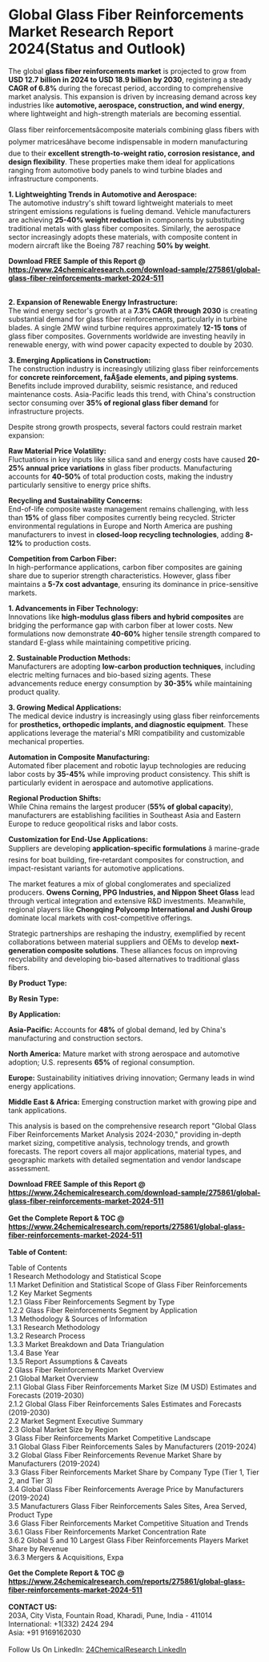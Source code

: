 <h1>Global Glass Fiber Reinforcements Market Research Report 2024(Status and Outlook)</h1><p>The global <strong>glass fiber reinforcements market</strong> is projected to grow from <strong>USD 12.7 billion in 2024 to USD 18.9 billion by 2030</strong>, registering a steady <strong>CAGR of 6.8%</strong> during the forecast period, according to comprehensive market analysis. This expansion is driven by increasing demand across key industries like <strong>automotive, aerospace, construction, and wind energy</strong>, where lightweight and high-strength materials are becoming essential.</p><p>Glass fiber reinforcementsâcomposite materials combining glass fibers with polymer matricesâhave become indispensable in modern manufacturing due to their <strong>excellent strength-to-weight ratio, corrosion resistance, and design flexibility</strong>. These properties make them ideal for applications ranging from automotive body panels to wind turbine blades and infrastructure components.</p><p><strong>1. Lightweighting Trends in Automotive and Aerospace:</strong><br>
The automotive industry's shift toward lightweight materials to meet stringent emissions regulations is fueling demand. Vehicle manufacturers are achieving <strong>25-40% weight reduction</strong> in components by substituting traditional metals with glass fiber composites. Similarly, the aerospace sector increasingly adopts these materials, with composite content in modern aircraft like the Boeing 787 reaching <strong>50% by weight</strong>.</p><div><b>Download FREE Sample of this Report @ 
            <a href="https://www.24chemicalresearch.com/download-sample/275861/global-glass-fiber-reinforcements-market-2024-511">
            https://www.24chemicalresearch.com/download-sample/275861/global-glass-fiber-reinforcements-market-2024-511</a></b></div><br><p><strong>2. Expansion of Renewable Energy Infrastructure:</strong><br>
The wind energy sector's growth at a <strong>7.3% CAGR through 2030</strong> is creating substantial demand for glass fiber reinforcements, particularly in turbine blades. A single 2MW wind turbine requires approximately <strong>12-15 tons</strong> of glass fiber composites. Governments worldwide are investing heavily in renewable energy, with wind power capacity expected to double by 2030.</p><p><strong>3. Emerging Applications in Construction:</strong><br>
The construction industry is increasingly utilizing glass fiber reinforcements for <strong>concrete reinforcement, faÃ§ade elements, and piping systems</strong>. Benefits include improved durability, seismic resistance, and reduced maintenance costs. Asia-Pacific leads this trend, with China's construction sector consuming over <strong>35% of regional glass fiber demand</strong> for infrastructure projects.</p><p>Despite strong growth prospects, several factors could restrain market expansion:</p><p><strong>Raw Material Price Volatility:</strong><br>
Fluctuations in key inputs like silica sand and energy costs have caused <strong>20-25% annual price variations</strong> in glass fiber products. Manufacturing accounts for <strong>40-50%</strong> of total production costs, making the industry particularly sensitive to energy price shifts.</p><p><strong>Recycling and Sustainability Concerns:</strong><br>
End-of-life composite waste management remains challenging, with less than <strong>15%</strong> of glass fiber composites currently being recycled. Stricter environmental regulations in Europe and North America are pushing manufacturers to invest in <strong>closed-loop recycling technologies</strong>, adding <strong>8-12%</strong> to production costs.</p><p><strong>Competition from Carbon Fiber:</strong><br>
In high-performance applications, carbon fiber composites are gaining share due to superior strength characteristics. However, glass fiber maintains a <strong>5-7x cost advantage</strong>, ensuring its dominance in price-sensitive markets.</p><p><strong>1. Advancements in Fiber Technology:</strong><br>
Innovations like <strong>high-modulus glass fibers and hybrid composites</strong> are bridging the performance gap with carbon fiber at lower costs. New formulations now demonstrate <strong>40-60%</strong> higher tensile strength compared to standard E-glass while maintaining competitive pricing.</p><p><strong>2. Sustainable Production Methods:</strong><br>
Manufacturers are adopting <strong>low-carbon production techniques</strong>, including electric melting furnaces and bio-based sizing agents. These advancements reduce energy consumption by <strong>30-35%</strong> while maintaining product quality.</p><p><strong>3. Growing Medical Applications:</strong><br>
The medical device industry is increasingly using glass fiber reinforcements for <strong>prosthetics, orthopedic implants, and diagnostic equipment</strong>. These applications leverage the material's MRI compatibility and customizable mechanical properties.</p><p><strong>Automation in Composite Manufacturing:</strong><br>
Automated fiber placement and robotic layup technologies are reducing labor costs by <strong>35-45%</strong> while improving product consistency. This shift is particularly evident in aerospace and automotive applications.</p><p><strong>Regional Production Shifts:</strong><br>
While China remains the largest producer (<strong>55% of global capacity</strong>), manufacturers are establishing facilities in Southeast Asia and Eastern Europe to reduce geopolitical risks and labor costs.</p><p><strong>Customization for End-Use Applications:</strong><br>
Suppliers are developing <strong>application-specific formulations</strong> â marine-grade resins for boat building, fire-retardant composites for construction, and impact-resistant variants for automotive applications.</p><p>The market features a mix of global conglomerates and specialized producers. <strong>Owens Corning, PPG Industries, and Nippon Sheet Glass</strong> lead through vertical integration and extensive R&amp;D investments. Meanwhile, regional players like <strong>Chongqing Polycomp International and Jushi Group</strong> dominate local markets with cost-competitive offerings.</p><p>Strategic partnerships are reshaping the industry, exemplified by recent collaborations between material suppliers and OEMs to develop <strong>next-generation composite solutions</strong>. These alliances focus on improving recyclability and developing bio-based alternatives to traditional glass fibers.</p><p><strong>By Product Type:</strong></p><p><strong>By Resin Type:</strong></p><p><strong>By Application:</strong></p><p><strong>Asia-Pacific:</strong> Accounts for <strong>48%</strong> of global demand, led by China's manufacturing and construction sectors.</p><p><strong>North America:</strong> Mature market with strong aerospace and automotive adoption; U.S. represents <strong>65%</strong> of regional consumption.</p><p><strong>Europe:</strong> Sustainability initiatives driving innovation; Germany leads in wind energy applications.</p><p><strong>Middle East &amp; Africa:</strong> Emerging construction market with growing pipe and tank applications.</p><p>This analysis is based on the comprehensive research report "Global Glass Fiber Reinforcements Market Analysis 2024-2030," providing in-depth market sizing, competitive analysis, technology trends, and growth forecasts. The report covers all major applications, material types, and geographic markets with detailed segmentation and vendor landscape assessment.</p><div><b>Download FREE Sample of this Report @ 
            <a href="https://www.24chemicalresearch.com/download-sample/275861/global-glass-fiber-reinforcements-market-2024-511">
            https://www.24chemicalresearch.com/download-sample/275861/global-glass-fiber-reinforcements-market-2024-511</a></b></div><br><div><b>Get the Complete Report & TOC @ 
            <a href="https://www.24chemicalresearch.com/reports/275861/global-glass-fiber-reinforcements-market-2024-511">
            https://www.24chemicalresearch.com/reports/275861/global-glass-fiber-reinforcements-market-2024-511</a></b></div><br>
            <b>Table of Content:</b><p>Table of Contents<br />
1 Research Methodology and Statistical Scope<br />
1.1 Market Definition and Statistical Scope of Glass Fiber Reinforcements<br />
1.2 Key Market Segments<br />
1.2.1 Glass Fiber Reinforcements Segment by Type<br />
1.2.2 Glass Fiber Reinforcements Segment by Application<br />
1.3 Methodology & Sources of Information<br />
1.3.1 Research Methodology<br />
1.3.2 Research Process<br />
1.3.3 Market Breakdown and Data Triangulation<br />
1.3.4 Base Year<br />
1.3.5 Report Assumptions & Caveats<br />
2 Glass Fiber Reinforcements Market Overview<br />
2.1 Global Market Overview<br />
2.1.1 Global Glass Fiber Reinforcements Market Size (M USD) Estimates and Forecasts (2019-2030)<br />
2.1.2 Global Glass Fiber Reinforcements Sales Estimates and Forecasts (2019-2030)<br />
2.2 Market Segment Executive Summary<br />
2.3 Global Market Size by Region<br />
3 Glass Fiber Reinforcements Market Competitive Landscape<br />
3.1 Global Glass Fiber Reinforcements Sales by Manufacturers (2019-2024)<br />
3.2 Global Glass Fiber Reinforcements Revenue Market Share by Manufacturers (2019-2024)<br />
3.3 Glass Fiber Reinforcements Market Share by Company Type (Tier 1, Tier 2, and Tier 3)<br />
3.4 Global Glass Fiber Reinforcements Average Price by Manufacturers (2019-2024)<br />
3.5 Manufacturers Glass Fiber Reinforcements Sales Sites, Area Served, Product Type<br />
3.6 Glass Fiber Reinforcements Market Competitive Situation and Trends<br />
3.6.1 Glass Fiber Reinforcements Market Concentration Rate<br />
3.6.2 Global 5 and 10 Largest Glass Fiber Reinforcements Players Market Share by Revenue<br />
3.6.3 Mergers & Acquisitions, Expa</p><div><b>Get the Complete Report & TOC @ 
            <a href="https://www.24chemicalresearch.com/reports/275861/global-glass-fiber-reinforcements-market-2024-511">
            https://www.24chemicalresearch.com/reports/275861/global-glass-fiber-reinforcements-market-2024-511</a></b></div><br><b>CONTACT US:</b><br>
            203A, City Vista, Fountain Road, Kharadi, Pune, India - 411014<br>
            International: +1(332) 2424 294<br>
            Asia: +91 9169162030 <br><br>
            Follow Us On LinkedIn: <a href="https://www.linkedin.com/company/24chemicalresearch/">24ChemicalResearch LinkedIn</a>